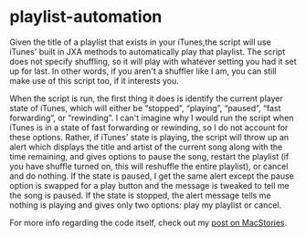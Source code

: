 playlist-automation
===================
Given the title of a playlist that exists in your iTunes,the script will use iTunes'
built in JXA methods to automatically play that playlist. The script does not specify
shuffling, so it will play with whatever setting you had it set up for last. In other
words, if you aren't a shuffler like I am, you can still make use of this script too,
if it interests you.

When the script is run, the first thing it does is identify the current player state
of iTunes, which will either be “stopped”, “playing”, “paused”, “fast forwarding”, or
“rewinding”. I can't imagine why I would run the script when iTunes is in a state of
fast forwarding or rewinding, so I do not account for these options. Rather, if
iTunes' state is playing, the script will throw up an alert which displays the title
and artist of the current song along with the time remaining, and gives options to
pause the song, restart the playlist (if you have shuffle turned on, this will reshuffle
the entire playlist), or cancel and do nothing. If the state is paused, I get the same
alert except the pause option is swapped for a play button and the message is tweaked
to tell me the song is paused. If the state is stopped, the alert message tells me
nothing is playing and gives only two options: play my playlist or cancel.

For more info regarding the code itself, check out my [post on MacStories](http://www.macstories.net/tutorials/getting-started-with-javascript-for-automation-on-yosemite/).

